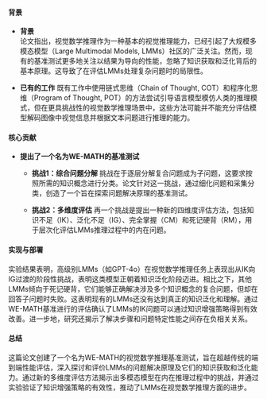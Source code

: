 #### 背景
- **背景**       
    论文指出，视觉数学推理作为一种基本的视觉推理能力，已经引起了大规模多模态模型（Large Multimodal Models, LMMs）社区的广泛关注。然而，现有的基准测试更多地关注以结果为导向的性能，忽略了知识获取和泛化背后的基本原理。这导致了在评估LMMs处理复杂问题时的局限性。

- **已有的工作**
    既有工作中使用链式思维（Chain of Thought, COT）和程序化思维（Program of Thought, POT）的方法尝试引导语言模型模仿人类的推理模式，但在更具挑战性的视觉数学推理场景中，这些方法可能并不能充分评估模型解码图像中视觉信息并根据文本问题进行推理的能力。

#### 核心贡献
- **提出了一个名为WE-MATH的基准测试**
    - **挑战1：综合问题分解**
        挑战在于逐层分解复合问题成为子问题，这要求按照所需的知识概念进行分类。论文针对这一挑战，通过细化问题和采集分类，创造了一个旨在探索问题解决原理的基准测试。

    - **挑战2：多维度评估**
        再一个挑战是提出一种新的四维度评估方法，包括知识不足（IK）、泛化不足（IG）、完全掌握（CM）和死记硬背（RM），用于层次化评估LMMs推理过程中的内在问题。
  
#### 实现与部署
实验结果表明，高级别LMMs（如GPT-4o）在视觉数学推理任务上表现出从IK向IG过渡的阶段性挑战，表明这类模型正朝着知识泛化阶段迈进。相比之下，其他LMMs倾向于死记硬背，它们能够正确解决涉及多个知识概念的复合问题，但却在回答子问题时失败。这表明现有的LMMs还没有达到真正的知识泛化和理解。通过WE-MATH基准进行的评估确认了LMMs的IK问题可以通过知识增强策略得到有效改善。进一步地，研究还揭示了解决步骤和问题特定性能之间存在负相关关系。

#### 总结
这篇论文创建了一个名为WE-MATH的视觉数学推理基准测试，旨在超越传统的端到端性能评估，深入探讨和评价LMMs的问题解决原理及它们的知识获取和泛化能力。通过新的多维度评估方法揭示出多模态模型在内在推理过程中的挑战，并通过实验验证了知识增强策略的有效性，推动了LMMs在视觉数学推理方面的进步。